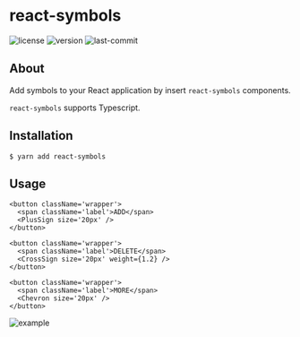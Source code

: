 # react-symbols
![license](https://img.shields.io/npm/l/react-symbols)
![version](https://img.shields.io/npm/v/react-symbols)
![last-commit](https://img.shields.io/github/last-commit/JeonJaewon/react-symbols)

## About
Add symbols to your React application by insert `react-symbols` components.

`react-symbols` supports Typescript.

## Installation
```shell
$ yarn add react-symbols
```

## Usage
```tsx
<button className='wrapper'>
  <span className='label'>ADD</span>
  <PlusSign size='20px' />
</button>

<button className='wrapper'>
  <span className='label'>DELETE</span>
  <CrossSign size='20px' weight={1.2} />
</button>

<button className='wrapper'>
  <span className='label'>MORE</span>
  <Chevron size='20px' />
</button>
```
![example](https://user-images.githubusercontent.com/23352663/130579237-4d179f2c-eec7-4ac6-a78a-ff71728a46b0.png)
